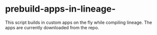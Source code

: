 # prebuild-apps-in-lineage-
This script builds in custom apps on the fly while compiling lineage. The apps are currently downloaded from the repo.
